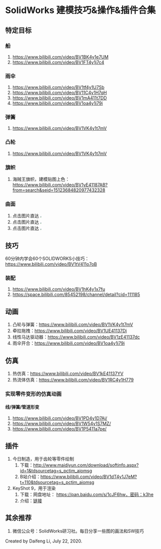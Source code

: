 # SolidWorks 建模技巧&操作&插件合集

## 特定目标

### 船

1. https://www.bilibili.com/video/BV1BK4y1e7UM
2. https://www.bilibili.com/video/BV1FT4y1j7c4

### 雨伞

1. https://www.bilibili.com/video/BV1tf4y1U7Sb
2. https://www.bilibili.com/video/BV11C4y1H7qH
3. https://www.bilibili.com/video/BV1mA411t7DD
4. https://www.bilibili.com/video/BV1oa4y1i79i

### 弹簧

1. https://www.bilibili.com/video/BV1VK4y1t7mV

### 凸轮

1. https://www.bilibili.com/video/BV1VK4y1t7mV

### 旗帜

1. 海贼王旗帜，建模贴图上色：https://www.bilibili.com/video/BV1yE41187AB?from=search&seid=15123684820977432328

### 曲面

1. 点击图片直达 [<img src="https://cdn.jsdelivr.net/gh/Undefinedefity/PictureBed@master/img/20200724154632.png" style="zoom:25%;" />](https://mp.weixin.qq.com/s?__biz=MzUyNTA0NzQ0OA==&mid=2247541161&idx=1&sn=41344de3bfbeb5c3c08e0baee581347d&chksm=fa26625ecd51eb48c6e72432ab2b544813de7ee9c85c662ef1496706170cfb6943ca678d2205&scene=126&sessionid=1595555530&key=0b103020784a9979ed426aa1bdad2d75959826b44782004326ded1111380033de808ad119265dce1f50c9dd9bd0dc9b3889b9973b71f76c15cf49403e3382d0ca5dd6fc11bf50e6e54e5369eaf72bf2b&ascene=1&uin=NzQ3OTkyOTMx&devicetype=Windows+10+x64&version=62090529&lang=en&exportkey=AR0lmAP7i1AUX4RHW8A4WiY%3D&pass_ticket=sckeWVXvReRIAQEmaHkancURo21pjfyeI%2FUrlapg9DhjK2cEml8uxBNvT7Gn%2BGkd)
2. 点击图片直达 [<img src="https://cdn.jsdelivr.net/gh/Undefinedefity/PictureBed@master/img/20200724154843.png" style="zoom:25%;" />](https://mp.weixin.qq.com/s?__biz=MzUyNTA0NzQ0OA==&mid=2247541075&idx=1&sn=5ef96b7de45cbed74175446a85d0f60a&chksm=fa2662a4cd51ebb2c53092a3f0c54b30a637d6b670e0c99d78e7e32b2a4905b6f2a263762a9e&scene=126&sessionid=1595555530&key=0b103020784a99792951086fe6dda2293a54a5a4e838b47471d25bd01d0c638aa2201a98af3651b09fe9d0520ec50579c4877cdf9903cba49824071315baa23b6de0dfdb99275236be0c0ecf2905fb9d&ascene=1&uin=NzQ3OTkyOTMx&devicetype=Windows+10+x64&version=62090529&lang=en&exportkey=AaaEzZsvlqk3JnQBfqNIIks%3D&pass_ticket=sckeWVXvReRIAQEmaHkancURo21pjfyeI%2FUrlapg9DhjK2cEml8uxBNvT7Gn%2BGkd)
3. 点击图片直达 [<img src="https://cdn.jsdelivr.net/gh/Undefinedefity/PictureBed@master/img/20200724155025.png" style="zoom:25%;" />](https://mp.weixin.qq.com/s?__biz=MzUyNTA0NzQ0OA==&mid=2247540662&idx=1&sn=808136b9cdc91deedd278670a4eaf57c&chksm=fa261c41cd519557856aeb21d3d311a470a00ff5641ffe0007bb7c90b0c81acd0a843f015aad&scene=126&sessionid=1595555530&key=af1bfbb7845d3a498d17d623be61a168b33e7982cd5e871f1cc0038efb40f71488b32e2394535bfb2617204d01b2a4a46e7f40b5b5661a228fb17a85f042d8a8e80ce6bd04b5a8f49e57cbe0a65952b3&ascene=1&uin=NzQ3OTkyOTMx&devicetype=Windows+10+x64&version=62090529&lang=en&exportkey=Af6qnkRbQlioAXBhfJEvKyY%3D&pass_ticket=sckeWVXvReRIAQEmaHkancURo21pjfyeI%2FUrlapg9DhjK2cEml8uxBNvT7Gn%2BGkd)

## 技巧

60分钟内学会60个SOLIDWORKS小技巧：https://www.bilibili.com/video/BV1tV411o7oB

### 装配

1. https://www.bilibili.com/video/BV1hK4y1x7fu
2. https://space.bilibili.com/85452198/channel/detail?cid=111185

## 动画

1. 凸轮与弹簧：https://www.bilibili.com/video/BV1VK4y1t7mV
2. 牵拉拖拽：https://www.bilibili.com/video/BV1UE41137Di
3. 线性马达驱动器：https://www.bilibili.com/video/BV1zE41137dc
4. 雨伞开合：https://www.bilibili.com/video/BV1oa4y1i79i

## 仿真

1. 热仿真：https://www.bilibili.com/video/BV1kE41137YV
2. 热流体仿真：https://www.bilibili.com/video/BV1RC4y1H779

### 实现零件变形的仿真动画

#### 线/弹簧/管道形变

1. https://www.bilibili.com/video/BV1PD4y1D7Aj/
2. https://www.bilibili.com/video/BV1W54y1S7MZ/
3. https://www.bilibili.com/video/BV1P5411a7pe/

## 插件

1. 今日制造，用于齿轮等零件绘制
   1. 下载：http://www.maidiyun.com/download/softinfo.aspx?id=1&tdsourcetag=s_pctim_aiomsg
   2. B站介绍：https://www.bilibili.com/video/BV1dT4y1J7eM?t=110&tdsourcetag=s_pctim_aiomsg
2. KeyShot 9，用于渲染
   1. 下载：网盘地址： https://pan.baidu.com/s/1cJF6hw，密码：k3he
   2. 介绍：[链接](https://mp.weixin.qq.com/s?__biz=MzUyNTA0NzQ0OA==&mid=2247540170&idx=1&sn=1345a3b7b2cee16a8fbce51b82c98015&chksm=fa261e3dcd51972b5d94f9c0f880ccf95e816c634b8bf4f92439a1f71a778dd187577b27305d&scene=126&sessionid=1595555707&key=0b103020784a99799c7e20e98d6220a83fbc4db8c8617a3947beac1c362fcfc141cd09ba634d3c5ca0bcbf0ab3d786bbc55ec2169055658b2f2af07eba9c238b07d92920ef240f60ad798a4f338ad094&ascene=1&uin=NzQ3OTkyOTMx&devicetype=Windows+10+x64&version=62090529&lang=en&exportkey=AVc7%2FyxC1qw1KbQhXr38anI%3D&pass_ticket=sckeWVXvReRIAQEmaHkancURo21pjfyeI%2FUrlapg9DhjK2cEml8uxBNvT7Gn%2BGkd)

## 其余推荐

1. 微信公众号：SolidWorks研习社。每日分享一些图的画法和SW技巧





Created by Daifeng Li, July 22, 2020.